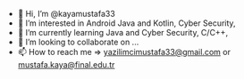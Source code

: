 - 👋 Hi, I’m @kayamustafa33
- 👀 I’m interested in Android Java and Kotlin, Cyber Security,
- 🌱 I’m currently learning Java and Cyber Security, C/C++,
- 💞️ I’m looking to collaborate on ...
- 📫 How to reach me => yazilimcimustafa33@gmail.com or mustafa.kaya@final.edu.tr

<!---
kayamustafa33/kayamustafa33 is a ✨ special ✨ repository because its `README.md` (this file) appears on your GitHub profile.
You can click the Preview link to take a look at your changes.
--->

